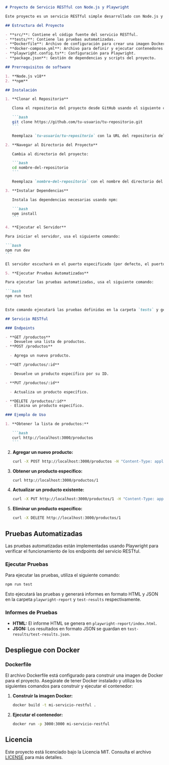 ````markdown
# Proyecto de Servicio RESTful con Node.js y Playwright

Este proyecto es un servicio RESTful simple desarrollado con Node.js y Express que permite realizar operaciones CRUD sobre un recurso llamado "producto". Incluye pruebas automatizadas usando Playwright para garantizar el funcionamiento del servicio. Además, el proyecto está configurado para ejecutarse en un contenedor Docker.

## Estructura del Proyecto

- **src/**: Contiene el código fuente del servicio RESTful.
- **tests/**: Contiene las pruebas automatizadas.
- **Dockerfile**: Archivo de configuración para crear una imagen Docker del proyecto.
- **docker-compose.yml**: Archivo para definir y ejecutar contenedores Docker.
- **playwright.config.ts**: Configuración para Playwright.
- **package.json**: Gestión de dependencias y scripts del proyecto.

## Prerrequisitos de software

1. **Node.js v18**
2. **npm**

## Instalación

1. **Clonar el Repositorio**

   Clona el repositorio del proyecto desde GitHub usando el siguiente comando:

   ```bash
   git clone https://github.com/tu-usuario/tu-repositorio.git
   ```

   Reemplaza `tu-usuario/tu-repositorio` con la URL del repositorio del proyecto.

2. **Navegar al Directorio del Proyecto**

   Cambia al directorio del proyecto:

   ```bash
   cd nombre-del-repositorio
   ```

   Reemplaza `nombre-del-repositorio` con el nombre del directorio del proyecto.

3. **Instalar Dependencias**

   Instala las dependencias necesarias usando npm:

   ```bash
   npm install
   ```

4. **Ejecutar el Servidor**

Para iniciar el servidor, usa el siguiente comando:

```bash
npm run dev
```

El servidor escuchará en el puerto especificado (por defecto, el puerto 3000). Puedes acceder a la API en `http://localhost:3000`.

5. **Ejecutar Pruebas Automatizadas**

Para ejecutar las pruebas automatizadas, usa el siguiente comando:

```bash
npm run test
```

Este comando ejecutará las pruebas definidas en la carpeta `tests` y generará informes de resultados.

## Servicio RESTful

### Endpoints

- **GET /productos**
  - Devuelve una lista de productos.
- **POST /productos**

  - Agrega un nuevo producto.

- **GET /productos/:id**

  - Devuelve un producto específico por su ID.

- **PUT /productos/:id**

  - Actualiza un producto específico.

- **DELETE /productos/:id**
  - Elimina un producto específico.

### Ejemplo de Uso

1. **Obtener la lista de productos:**

   ```bash
   curl http://localhost:3000/productos
   ```
````

2. **Agregar un nuevo producto:**

   ```bash
   curl -X POST http://localhost:3000/productos -H "Content-Type: application/json" -d '{"nombre": "Producto 4", "precio": 400, "cantidad": 40}'
   ```

3. **Obtener un producto específico:**

   ```bash
   curl http://localhost:3000/productos/1
   ```

4. **Actualizar un producto existente:**

   ```bash
   curl -X PUT http://localhost:3000/productos/1 -H "Content-Type: application/json" -d '{"nombre": "Producto Actualizado", "precio": 500, "cantidad": 50}'
   ```

5. **Eliminar un producto específico:**

   ```bash
   curl -X DELETE http://localhost:3000/productos/1
   ```

## Pruebas Automatizadas

Las pruebas automatizadas están implementadas usando Playwright para verificar el funcionamiento de los endpoints del servicio RESTful.

### Ejecutar Pruebas

Para ejecutar las pruebas, utiliza el siguiente comando:

```bash
npm run test
```

Esto ejecutará las pruebas y generará informes en formato HTML y JSON en la carpeta `playwright-report` y `test-results` respectivamente.

### Informes de Pruebas

- **HTML:** El informe HTML se genera en `playwright-report/index.html`.
- **JSON:** Los resultados en formato JSON se guardan en `test-results/test-results.json`.

## Despliegue con Docker

### Dockerfile

El archivo Dockerfile está configurado para construir una imagen de Docker para el proyecto. Asegúrate de tener Docker instalado y utiliza los siguientes comandos para construir y ejecutar el contenedor:

1. **Construir la imagen Docker:**

   ```bash
   docker build -t mi-servicio-restful .
   ```

2. **Ejecutar el contenedor:**

   ```bash
   docker run -p 3000:3000 mi-servicio-restful
   ```

## Licencia

Este proyecto está licenciado bajo la Licencia MIT. Consulta el archivo [LICENSE](LICENSE) para más detalles.
